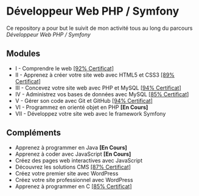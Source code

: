 # Développeur Web PHP / Symfony

Ce repository a pour but le suivit de mon activité tous au long du parcours *Développeur Web PHP / Symfony*

## Modules

+ I - Comprendre le web [[92% Certificat]](https://openclassrooms.com/course-certificates/6308317608)
+ II - Apprenez à créer votre site web avec HTML5 et CSS3 [[89% Certificat]](https://openclassrooms.com/course-certificates/9916008954)
+ III - Concevez votre site web avec PHP et MySQL [[94% Certificat]](https://openclassrooms.com/course-certificates/5979283798)
+ IV - Administrez vos bases de données avec MySQL [[85% Certificat]](https://openclassrooms.com/course-certificates/7151352627)
+ V - Gérer son code avec Git et GitHub [[94% Certificat]](https://openclassrooms.com/course-certificates/7956362468)
+ VI - Programmez en orienté objet en PHP **[En Cours]**
+ VII - Développez votre site web avec le framework Symfony

## Compléments

+ Apprenez à programmer en Java **[En Cours]**
+ Apprenez à coder avec JavaScript **[En Cours]**
+ Créez des pages web interactives avec JavaScript 
+ Découvrez les solutions CMS [[87% Certificat]](https://openclassrooms.com/course-certificates/5419303298)
+ Créez votre premier site avec WordPress  
+ Créez votre site professionnel avec WordPress 
+ Apprenez à programmer en C [[85% Certificat]](https://openclassrooms.com/course-certificates/9905152856)

